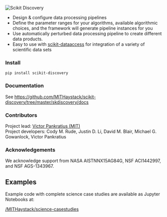 <p align="left">
  <img alt="Scikit Discovery" src="https://github.com/MITHaystack/scikit-discovery/blob/master/skdiscovery/docs/skdiscovery_logo360x100.png"/>
</p>

- Design & configure data processing pipelines
- Define the parameter ranges for your algorithms, available algorithmic choices, and the framework will generate pipeline instances for you 
- Use automatically perturbed data processing pipeline to create different data products.
- Easy to use with [scikit-dataaccess](https://github.com/MITHaystack/scikit-dataaccess) for integration of a variety of scientific data sets

### Install
```
pip install scikit-discovery
```

### Documentation

See <https://github.com/MITHaystack/scikit-discovery/tree/master/skdiscovery/docs>

### Contributors

Project lead: [Victor Pankratius (MIT)](http://www.victorpankratius.com)<br>
Project developers: Cody M. Rude, Justin D. Li, David M. Blair, Michael G. Gowanlock, Victor Pankratius

### Acknowledgements

We acknowledge support from NASA AISTNNX15AG84G, NSF ACI1442997, and NSF AGS-1343967.

## Examples

Example code with complete science case studies are available as Jupyter Notebooks at: 

[/MITHaystack/science-casestudies](https://github.com/MITHaystack/science-casestudies)
